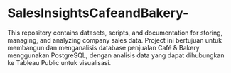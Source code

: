 # SalesInsightsCafeandBakery-
This repository contains datasets, scripts, and documentation for storing, managing, and analyzing company sales data.
Project ini bertujuan untuk membangun dan menganalisis database penjualan Café & Bakery menggunakan PostgreSQL, dengan analisis data yang dapat dihubungkan ke Tableau Public untuk visualisasi.
